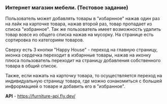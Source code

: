### Интернет магазин мебели. (Тестовое задание) 
Пользователь может добавлять товары в "избарнное" нажав один раз на лайк на карточке товара, нажав второй раз, товар пропадает из списка "избранное". Так же пользователь имеет возможность удалить товар вовсе из общего списка нажав на мусорку. На странице есть сортировка по категориям товаров.

Сверху есть 3 кнопки "Happy House" - переход на главную страницу, иконка сердечка переходит в избарнные товары, нажав на иконку плюса пользователь переходит на страницу добавления собственного товара в общий список.

Также, если нажать на карточку товара, то осуществляется переход на индивидуальную страницу товара, где можно ознакомиться с большей инфрормацией о товаре и добавить его в "избранное".

**API** - https://furniture-api.fly.dev/
